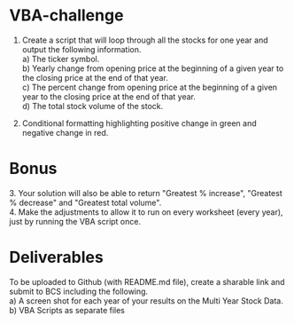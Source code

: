 # VBA-challenge

1.	Create a script that will loop through all the stocks for one year and output the following information.<br>
a) The ticker symbol.<br>
b) Yearly change from opening price at the beginning of a given year to the closing price at the end of that year.<br>
c) The percent change from opening price at the beginning of a given year to the closing price at the end of that year.<br>
d) The total stock volume of the stock.<br>

2.	Conditional formatting highlighting positive change in green and negative change in red.<br>
 
<H1>Bonus</H1>
3.	Your solution will also be able to return "Greatest % increase", "Greatest % decrease" and "Greatest total volume". <br>
4.	Make the adjustments to allow it to run on every worksheet (every year), just by running the VBA script once.<br>
 
<H1>Deliverables</H1>
To be uploaded to Github (with README.md file), create a sharable link and submit to BCS including the following.<br>
a) A screen shot for each year of your results on the Multi Year Stock Data.<br>
b) VBA Scripts as separate files<br>
